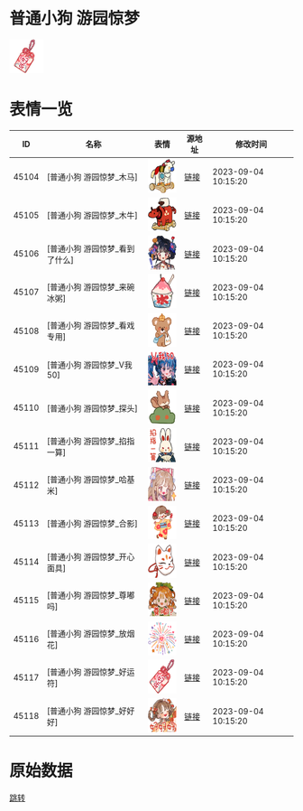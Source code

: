# 普通小狗 游园惊梦

<img src="./cover.png" height="60" alt="cover" />

# 表情一览

|ID|名称|表情|源地址|修改时间|
|----|----|----|----|----|
|45104|[普通小狗 游园惊梦_木马]|<img src="./pic/045104_%5B普通小狗 游园惊梦_木马%5D.png" height="60" alt="木马"/>|[链接](https://i0.hdslb.com/bfs/garb/85e009cf720c2577f88e5f1e5c3154cf6cc6942b.png)|2023-09-04 10:15:20|
|45105|[普通小狗 游园惊梦_木牛]|<img src="./pic/045105_%5B普通小狗 游园惊梦_木牛%5D.png" height="60" alt="木牛"/>|[链接](https://i0.hdslb.com/bfs/garb/6d7018bd8b0875c0dd6a7c9744f2592590277a14.png)|2023-09-04 10:15:20|
|45106|[普通小狗 游园惊梦_看到了什么]|<img src="./pic/045106_%5B普通小狗 游园惊梦_看到了什么%5D.png" height="60" alt="看到了什么"/>|[链接](https://i0.hdslb.com/bfs/garb/845091375f9015668d507e1b29e69457b2261006.png)|2023-09-04 10:15:20|
|45107|[普通小狗 游园惊梦_来碗冰粥]|<img src="./pic/045107_%5B普通小狗 游园惊梦_来碗冰粥%5D.png" height="60" alt="来碗冰粥"/>|[链接](https://i0.hdslb.com/bfs/garb/60fc4157d44bcfcf74fbdd9116f6d8147d25a453.png)|2023-09-04 10:15:20|
|45108|[普通小狗 游园惊梦_看戏专用]|<img src="./pic/045108_%5B普通小狗 游园惊梦_看戏专用%5D.png" height="60" alt="看戏专用"/>|[链接](https://i0.hdslb.com/bfs/garb/fac3e50095a2918cbbfd1939ddc0bd4cb27088fa.png)|2023-09-04 10:15:20|
|45109|[普通小狗 游园惊梦_V我50]|<img src="./pic/045109_%5B普通小狗 游园惊梦_V我50%5D.png" height="60" alt="V我50"/>|[链接](https://i0.hdslb.com/bfs/garb/024d13b0f80dbefe92e5402af555f642e9fa2ac0.png)|2023-09-04 10:15:20|
|45110|[普通小狗 游园惊梦_探头]|<img src="./pic/045110_%5B普通小狗 游园惊梦_探头%5D.png" height="60" alt="探头"/>|[链接](https://i0.hdslb.com/bfs/garb/6720db8688c0712c20214b5ad7efd4e76e62ecff.png)|2023-09-04 10:15:20|
|45111|[普通小狗 游园惊梦_掐指一算]|<img src="./pic/045111_%5B普通小狗 游园惊梦_掐指一算%5D.png" height="60" alt="掐指一算"/>|[链接](https://i0.hdslb.com/bfs/garb/2eab0e4616170df4955c50e65f0133d2c14c4a05.png)|2023-09-04 10:15:20|
|45112|[普通小狗 游园惊梦_哈基米]|<img src="./pic/045112_%5B普通小狗 游园惊梦_哈基米%5D.png" height="60" alt="哈基米"/>|[链接](https://i0.hdslb.com/bfs/garb/1b878e5fb0e31465643b9fef34ec9bac506c5045.png)|2023-09-04 10:15:20|
|45113|[普通小狗 游园惊梦_合影]|<img src="./pic/045113_%5B普通小狗 游园惊梦_合影%5D.png" height="60" alt="合影"/>|[链接](https://i0.hdslb.com/bfs/garb/5f1ce95ccfe398ed77edcfbbbb89e14319221b01.png)|2023-09-04 10:15:20|
|45114|[普通小狗 游园惊梦_开心面具]|<img src="./pic/045114_%5B普通小狗 游园惊梦_开心面具%5D.png" height="60" alt="开心面具"/>|[链接](https://i0.hdslb.com/bfs/garb/53c00577997ea3f661827ffd6d349bda3967097e.png)|2023-09-04 10:15:20|
|45115|[普通小狗 游园惊梦_尊嘟吗]|<img src="./pic/045115_%5B普通小狗 游园惊梦_尊嘟吗%5D.png" height="60" alt="尊嘟吗"/>|[链接](https://i0.hdslb.com/bfs/garb/f5ba29715a6d20b2b2d89632c0069333ef7c84a7.png)|2023-09-04 10:15:20|
|45116|[普通小狗 游园惊梦_放烟花]|<img src="./pic/045116_%5B普通小狗 游园惊梦_放烟花%5D.png" height="60" alt="放烟花"/>|[链接](https://i0.hdslb.com/bfs/garb/101e5edf01cde7d4c07b9b6793361f221064c895.png)|2023-09-04 10:15:20|
|45117|[普通小狗 游园惊梦_好运符]|<img src="./pic/045117_%5B普通小狗 游园惊梦_好运符%5D.png" height="60" alt="好运符"/>|[链接](https://i0.hdslb.com/bfs/garb/134120b5cce37822f2df7b7ceb3fbc7f6b54d116.png)|2023-09-04 10:15:20|
|45118|[普通小狗 游园惊梦_好好好]|<img src="./pic/045118_%5B普通小狗 游园惊梦_好好好%5D.png" height="60" alt="好好好"/>|[链接](https://i0.hdslb.com/bfs/garb/457e628443feae6a74544d439de082963d80cc66.png)|2023-09-04 10:15:20|

# 原始数据

[跳转](./raw.json)


